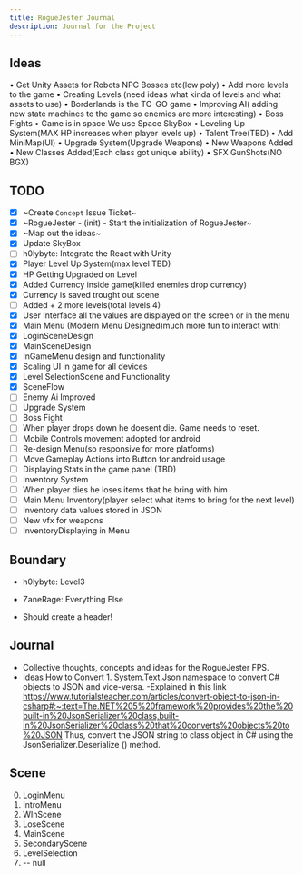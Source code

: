 ```yaml
---
title: RogueJester Journal
description: Journal for the Project
---
```

## Ideas

• Get Unity Assets for Robots NPC Bosses etc(low poly)
• Add more levels to the game
• Creating Levels (need ideas what kinda of levels and what assets to use)
• Borderlands is the TO-GO game
• Improving AI( adding new state machines to the game so enemies are more interesting)
• Boss Fights
• Game is in space We use Space SkyBox
• Leveling Up System(MAX HP increases when player levels up)
• Talent Tree(TBD)
• Add MiniMap(UI)
• Upgrade System(Upgrade Weapons)
• New Weapons Added
• New Classes Added(Each class got unique ability)
• SFX GunShots(NO BGX)

## TODO

- [x] ~Create `Concept` Issue Ticket~
- [x] ~RogueJester - (init) - Start the initialization of RogueJester~
- [x] ~Map out the ideas~
- [x] Update SkyBox
- [ ] h0lybyte: Integrate the React with Unity
- [x] Player Level Up System(max level TBD)
- [x] HP Getting Upgraded on Level
- [x] Added Currency inside game(killed enemies drop currency)
- [x] Currency is saved trought out scene
- [ ] Added + 2 more levels(total levels 4)
- [x] User Interface all the values are displayed on the screen or in the menu
- [x] Main Menu (Modern Menu Designed)much more fun to interact with!
- [x] LoginSceneDesign
- [x] MainSceneDesign
- [x] InGameMenu design and functionality
- [x] Scaling UI in game for all devices
- [x] Level SelectionScene and Functionality
- [x] SceneFlow
- [ ] Enemy Ai Improved
- [ ] Upgrade System
- [ ] Boss Fight
- [ ] When player drops down he doesent die. Game needs to reset.
- [ ] Mobile Controls movement adopted for android
- [ ] Re-design Menu(so responsive for more platforms)
- [ ] Move Gameplay Actions into Button for android usage
- [ ] Displaying Stats in the game panel (TBD)
- [ ] Inventory System
- [ ] When player dies he loses items that he bring with him
- [ ] Main Menu Inventory(player select what items to bring for the next level)
- [ ] Inventory data values stored in JSON
- [ ] New vfx for weapons
- [ ] InventoryDisplaying in Menu

## Boundary

- h0lybyte: Level3
- ZaneRage: Everything Else

- Should create a header!

## Journal

- Collective thoughts, concepts and ideas for the RogueJester FPS.
- Ideas How to Convert 1.  System.Text.Json namespace to convert C# objects to JSON and vice-versa.
-Explained in this link 
https://www.tutorialsteacher.com/articles/convert-object-to-json-in-csharp#:~:text=The.NET%205%20framework%20provides%20the%20built-in%20JsonSerializer%20class,built-in%20JsonSerializer%20class%20that%20converts%20objects%20to%20JSON
Thus, convert the JSON string to class object in C# using the JsonSerializer.Deserialize () method.


## Scene

0. LoginMenu
1. IntroMenu
2. WInScene
3. LoseScene
4. MainScene
5. SecondaryScene
6. LevelSelection
7. -- null
